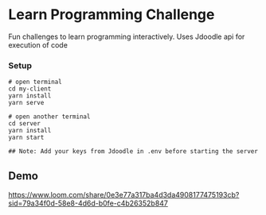 # Learn Programming Challenge

Fun challenges to learn programming interactively. Uses Jdoodle api for execution of code

### Setup

```
# open terminal
cd my-client
yarn install
yarn serve

# open another terminal
cd server
yarn install
yarn start

## Note: Add your keys from Jdoodle in .env before starting the server
```

## Demo

https://www.loom.com/share/0e3e77a317ba4d3da4908177475193cb?sid=79a34f0d-58e8-4d6d-b0fe-c4b26352b847
